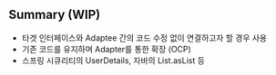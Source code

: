 ## Summary (WIP)

- 타겟 인터페이스와 Adaptee 간의 코드 수정 없이 연결하고자 할 경우 사용
- 기존 코드를 유지하며 Adapter를 통한 확장 (OCP)
- 스프링 시큐리티의 UserDetails, 자바의 List.asList 등 